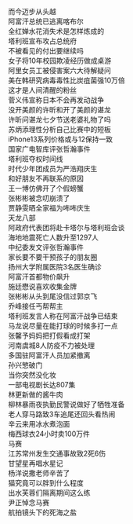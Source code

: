 而今迈步从头越  
阿富汗总统已逃离喀布尔  
全红婵水花消失术是怎样炼成的  
塔利班宣布攻占总统府  
不被看见的付出要继续吗  
女子将10年校园欺凌经历做成桌游  
阿里女员工被侵害案六大待解疑问  
美在韩研究病毒毒性比炭疽菌强10万倍  
这才是人间清醒的粉丝  
菅义伟宣称日本不会再发动战争  
没开美颜的许昕和开了美颜的谌龙  
许昕问谌龙七夕节送老婆礼物了吗  
苏炳添理性分析自己比赛中的短板  
iPhone13系列价格或与12保持一致  
国家广电智库评张哲瀚事件  
塔利班夺权时间线  
时代少年团成员为严浩翔庆生  
和好朋友不再联系的原因  
王一博仿佛开了个假螃蟹  
张彬彬被念叨崩溃了  
贾静雯晒全家福为咘咘庆生  
天龙八部  
阿政府代表团将赴卡塔尔与塔利班会谈  
海地地震死亡人数升至1297人  
中纪委发文评张哲瀚事件  
家长要不要干预孩子的朋友圈  
扬州大学附属医院3名医生确诊  
阿富汗首都物价飙升  
施廷懋说喜欢收集金牌  
张彬彬从头到尾没信过郭京飞  
乔峰接任丐帮帮主  
塔利班发言人称在阿富汗战争已结束  
马龙说尽量在能打球的时候多打一点  
张馨予妈妈把打假看成打架  
河南虞城8人防疫不力被处理  
多国驻阿富汗人员加紧撤离  
孙兴慜破门  
当你突然没化妆  
一部电视剧长达807集  
林更新做的酱牛肉  
柳林暴雨夜执勤民警说做好了牺牲准备  
老人穿马路致3车追尾还回头看热闹  
辛云来用冰水煮泡面  
梅西球衣24小时卖100万件  
马赛  
江苏常州发生交通事故致2死6伤  
甘望星再唱水星记  
杨洋说撒老师辛苦了  
猫究竟可以胖到什么程度  
出水芙蓉们隔离期间这么练  
尹正悼念马赛  
航拍镜头下的死海之盐  
